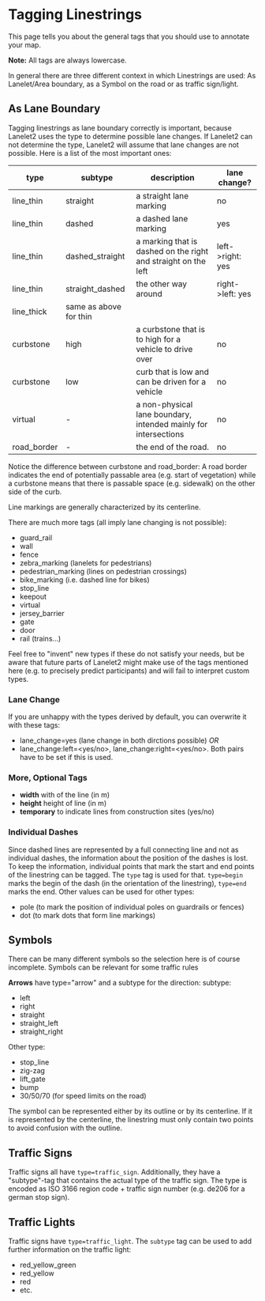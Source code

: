 # Tagging Linestrings

This page tells you about the general tags that you should use to annotate your map.

**Note:** All tags are always lowercase.

In general there are three different context in which Linestrings are used: As Lanelet/Area boundary, as a Symbol on the road or as traffic sign/light.

## As Lane Boundary
Tagging linestrings as lane boundary correctly is important, because Lanelet2 uses the type to determine possible lane changes. If Lanelet2 can not determine the type, Lanelet2 will assume that lane changes are not possible. Here is a list of the most important ones:

| **type** | **subtype** | **description** | **lane change?** | 
|----------|-------------|-----------------|------------------|
|line_thin | straight    | a straight lane marking | no       |
|line_thin | dashed      | a dashed lane marking | yes        |
|line_thin | dashed_straight | a marking that is dashed on the right and straight on the left | left->right: yes |
|line_thin | straight_dashed | the other way around | right->left: yes |
|line_thick | same as above for thin |     |                  |
|curbstone | high        | a curbstone that is to high for a vehicle to drive over | no |
|curbstone | low         | curb that is low and can be driven for a vehicle | no |
|virtual   | -           | a non-physical lane boundary, intended mainly for intersections | no |
|road_border | -         | the end of the road. | no          |

Notice the difference between curbstone and road_border: A road border indicates the end of potentially passable area (e.g. start of vegetation) while a curbstone means that there is passable space (e.g. sidewalk) on the other side of the curb.

Line markings are generally characterized by its centerline. 

There are much more tags (all imply lane changing is not possible):
* guard_rail
* wall 
* fence 
* zebra_marking (lanelets for pedestrians)
* pedestrian_marking (lines on pedestrian crossings)
* bike_marking (i.e. dashed line for bikes)
* stop_line
* keepout
* virtual
* jersey_barrier
* gate
* door
* rail (trains...)

Feel free to "invent" new types if these do not satisfy your needs, but be aware that future parts of Lanelet2 might make use of the tags mentioned here (e.g. to precisely predict participants) and will fail to interpret custom types.

### Lane Change
If you are unhappy with the types derived by default, you can overwrite it with these tags:
* lane_change=yes (lane change in both dirctions possible) *OR*
* lane_change:left=<yes/no>, lane_change:right=<yes/no>. Both pairs have to be set if this is used.

### More, Optional Tags
* **width** with of the line (in m)
* **height** height of line (in m)
* **temporary** to indicate lines from construction sites (yes/no)

### Individual Dashes
Since dashed lines are represented by a full connecting line and not as individual dashes, the information about the position of the dashes is lost. To keep the information, individual points that mark the start and end points of the linestring can be tagged. The `type` tag is used for that. `type=begin` marks the begin of the dash (in the orientation of the linestring), `type=end` marks the end. Other values can be used for other types:
* pole (to mark the position of individual poles on guardrails or fences)
* dot (to mark dots that form line markings)

## Symbols
There can be many different symbols so the selection here is of course incomplete. Symbols can be relevant for some traffic rules

**Arrows** have type="arrow" and a subtype for the direction:
subtype:
* left
* right
* straight
* straight_left
* straight_right

Other type:
* stop_line
* zig-zag
* lift_gate
* bump
* 30/50/70 (for speed limits on the road)

The symbol can be represented either by its outline or by its centerline. If it is represented by the centerline, the linestring must only contain two points to avoid confusion with the outline.

## Traffic Signs
Traffic signs all have `type=traffic_sign`. Additionally, they have a "subtype"-tag that contains the actual type of the traffic sign. The type is encoded as ISO 3166 region code + traffic sign number (e.g. de206 for a german stop sign).

## Traffic Lights
Traffic signs have `type=traffic_light`. The `subtype` tag can be used to add further information on the traffic light:
* red_yellow_green
* red_yellow
* red
* etc.
